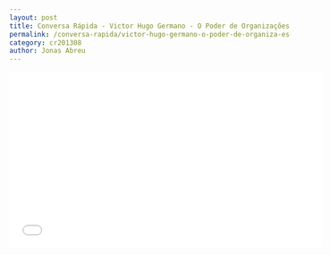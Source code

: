 ```yaml
---
layout: post
title: Conversa Rápida - Victor Hugo Germano - O Poder de Organizações Sem Líderes
permalink: /conversa-rapida/victor-hugo-germano-o-poder-de-organiza-es-sem-l-deres
category: cr201308
author: Jonas Abreu
---
```


<iframe width="560" height="315" src="//www.youtube.com/embed/S0CeWBqtL7o" frameborder="0" allowfullscreen></iframe>
